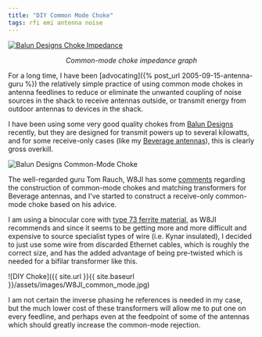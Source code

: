 ```yaml
---
title: "DIY Common Mode Choke"
tags: rfi emi antenna noise
---
```


[![Balun Designs Choke Impedance](https://cdn3.bigcommerce.com/s-4q7cv/product_images/uploaded_images/59f4efa62cbf4-1116d-choking.jpg)](https://cdn3.bigcommerce.com/s-4q7cv/product_images/uploaded_images/59f4efa62cbf4-1116d-choking.jpg)

*<center>Common-mode choke impedance graph</center>*

For a long time, I have been
[advocating]({% post_url 2005-09-15-antenna-guru %})
the relatively simple practice of using common mode chokes in antenna
feedlines to reduce or eliminate the unwanted coupling of noise sources
in the shack to receive antennas outside, or transmit energy from outdoor
antennas to devices in the shack.

I have been using some very good quality chokes from
[Balun Designs](https://www.balundesigns.com) recently,
but they are designed for transmit powers up to several kilowatts, and for
some receive-only cases (like my
[Beverage antennas](https://en.wikipedia.org/wiki/Beverage_antenna)),
this is clearly gross overkill.

![Balun Designs Common-Mode Choke](https://cdn11.bigcommerce.com/s-4q7cv/images/stencil/1280x1280/products/216/355/1116di__51885.1456841505.JPG)

The well-regarded guru Tom Rauch, W8JI has some
[comments](https://www.w8ji.com/core_selection.htm) regarding the construction
of common-mode chokes and matching transformers for Beverage antennas, and
I've started to construct a receive-only common-mode choke based on his advice.

I am using a binocular core with
[type 73 ferrite material](https://www.fair-rite.com/73-material-data-sheet/),
as W8JI recommends and since it seems to be getting more and more difficult
and expensive to source specialist types of wire (i.e. Kynar insulated),
I decided to just use some wire from discarded Ethernet cables, which is
roughly the correct size, and has the added advantage of being pre-twisted
which is needed for a bifilar transformer like this.

![DIY Choke]({{ site.url }}{{ site.baseurl }}/assets/images/W8JI_common_mode.jpg)

I am not certain the inverse phasing he references is needed in my case,
but the much lower cost of these transformers will allow me to put one
on every feedline, and perhaps even at the feedpoint of some of the antennas
which should greatly increase the common-mode rejection.
